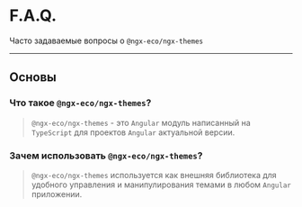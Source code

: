 # F.A.Q.

Часто задаваемые вопросы о `@ngx-eco/ngx-themes`

---

## Основы

### Что такое `@ngx-eco/ngx-themes`?

> `@ngx-eco/ngx-themes` - это `Angular` модуль написанный на `TypeScript` для проектов `Angular` актуальной версии.

### Зачем использовать `@ngx-eco/ngx-themes`?

> `@ngx-eco/ngx-themes` используется как внешняя библиотека для удобного управления и манипулирования темами в любом `Angular` приложении.
